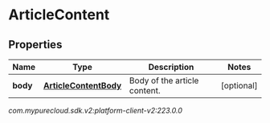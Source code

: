 # ArticleContent


## Properties

| Name | Type | Description | Notes |
| ------------ | ------------- | ------------- | ------------- |
| **body** | [**ArticleContentBody**](ArticleContentBody) | Body of the article content. |  [optional] |




_com.mypurecloud.sdk.v2:platform-client-v2:223.0.0_
